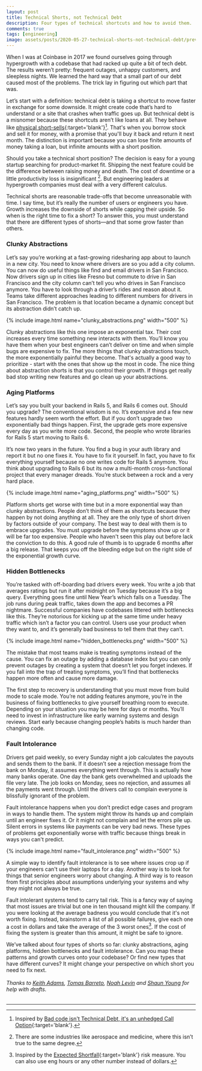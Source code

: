 ```yaml
---
layout: post
title: Technical Shorts, not Technical Debt
description: Four types of technical shortcuts and how to avoid them.
comments: true
tags: [engineering]
image: assets/posts/2020-05-27-technical-shorts-not-technical-debt/preview.png
---
```


When I was at Coinbase in 2017 we found ourselves going through hypergrowth with a codebase that had racked up quite a bit of tech debt. The results weren’t pretty: frequent outages, unhappy customers, and sleepless nights.  We learned the hard way that a small part of our debt caused most of the problems. The trick lay in figuring out which part that was.

Let’s start with a definition: technical debt is taking a shortcut to move faster in exchange for some downside. It might create code that’s hard to understand or a site that crashes when traffic goes up.  But technical debt is a misnomer because these shortcuts aren’t like loans at all. They behave like [physical short-sells](https://en.wikipedia.org/wiki/Short_(finance)){:target='blank'}[^1]. That's when you borrow stock and sell it for money, with a promise that you'll buy it back and return it next month. The distinction is important because you can lose finite amounts of money taking a loan, but infinite amounts with a short position.

Should you take a technical short position? The decision is easy for a young startup searching for product-market fit. Shipping the next feature could be the difference between raising money and death. The cost of downtime or a little productivity loss is insignificant [^2]. But engineering leaders at hypergrowth companies must deal with a very different calculus.

Technical shorts are reasonable trade-offs that become unreasonable with time. I say time, but it’s really the number of users or engineers you have. Growth increases the downside of shorts while capping their upside. So when is the right time to fix a short? To answer this, you must understand that there are different types of shorts—and that some grow faster than others.

### Clunky Abstractions

Let’s say you’re working at a fast-growing ridesharing app about to launch in a new city. You need to know where drivers are so you add a city column. You can now do useful things like find and email drivers in San Francisco. Now drivers sign up in cities like Fresno but commute to drive in San Francisco and the city column can’t tell you who drives in San Francisco anymore. You have to look through a driver’s rides and reason about it. Teams take different approaches leading to different numbers for drivers in San Francisco.  The problem is that location became a dynamic concept but its abstraction didn’t catch up.

{% include image.html name="clunky_abstractions.png" width="500" %}

Clunky abstractions like this one impose an exponential tax. Their cost increases every time something new interacts with them. You’ll know you have them when your best engineers can’t deliver on time and when simple bugs are expensive to fix. The more things that clunky abstractions touch, the more exponentially painful they become. That's actually a good way to prioritize - start with the ones that show up the most in code. The nice thing about abstraction shorts is that you control their growth. If things get really bad stop writing new features and go clean up your abstractions.

### Aging Platforms

Let’s say you built your backend in Rails 5, and Rails 6 comes out. Should you upgrade? The conventional wisdom is no. It’s expensive and a few new features hardly seem worth the effort. But if you don’t upgrade two exponentially bad things happen. First, the upgrade gets more expensive every day as you write more code. Second, the people who wrote libraries for Rails 5 start moving to Rails 6.  

It’s now two years in the future. You find a bug in your auth library and report it but no one fixes it. You have to fix it yourself. In fact, you have to fix everything yourself because no one writes code for Rails 5 anymore. You think about upgrading to Rails 6 but its now a multi-month cross-functional project that every manager dreads. You’re stuck between a rock and a very hard place.

{% include image.html name="aging_platforms.png" width="500" %}

Platform shorts get worse with time but in a more exponential way than clunky abstractions. People don’t think of them as shortcuts because they happen by not doing anything at all. They are the only type of short driven by factors outside of your company.  The best way to deal with them is to embrace upgrades. You must upgrade before the symptoms show up or it will be far too expensive. People who haven't seen this play out before lack the conviction to do this. A good rule of thumb is to upgrade 6 months after a big release. That keeps you off the bleeding edge but on the right side of the exponential growth curve.

### Hidden Bottlenecks

You’re tasked with off-boarding bad drivers every week.  You write a job that averages ratings but run it after midnight on Tuesday because it’s a big query. Everything goes fine until New Year’s which falls on a Tuesday. The job runs during peak traffic, takes down the app and becomes a PR nightmare. Successful companies have codebases littered with bottlenecks like this. They’re notorious for kicking up at the same time under heavy traffic which isn’t a factor you can control. Users use your product when they want to, and it’s generally bad business to tell them that they can’t.

{% include image.html name="hidden_bottlenecks.png" width="500" %}

The mistake that most teams make is treating symptoms instead of the cause. You can fix an outage by adding a database index but you can only prevent outages by creating a system that doesn’t let you forget indexes. If you fall into the trap of treating symptoms, you’ll find that bottlenecks happen more often and cause more damage.

The first step to recovery is understanding that you must move from build mode to scale mode. You’re not adding features anymore, you’re in the business of fixing bottlenecks to give yourself breathing room to execute.  Depending on your situation you may be here for days or months. You’ll need to invest in infrastructure like early warning systems and design reviews. Start early because changing people’s habits is much harder than changing code.

### Fault Intolerance

Drivers get paid weekly, so every Sunday night a job calculates the payouts and sends them to the bank. If it doesn’t see a rejection message from the bank on Monday, it assumes everything went through. This is actually how many banks operate. One day the bank gets overwhelmed and uploads the file very late.  The job looks on Monday, sees no rejection, and assumes all the payments went through. Until the drivers call to complain everyone is blissfully ignorant of the problem.

Fault intolerance happens when you don’t predict edge cases and program in ways to handle them. The system might throw its hands up and complain until an engineer fixes it. Or it might not complain and let the errors pile up. Silent errors in systems like payments can be very bad news. These types of problems get exponentially worse with traffic because things break in ways you can't predict.

{% include image.html name="fault_intolerance.png" width="500" %}

A simple way to identify fault intolerance is to see where issues crop up if your engineers can't use their laptops for a day. Another way is to look for things that senior engineers worry about changing.  A third way is to reason from first principles about assumptions underlying your systems and why they might not always be true.

Fault intolerant systems tend to carry tail risk. This is a fancy way of saying that most issues are trivial but one in ten thousand might  kill the company. If you were looking at the average badness you would conclude that it's not worth fixing. Instead, brainstorm a list of all possible failures, give each one a cost in dollars and take the average of the 3 worst ones[^3]. If the cost of fixing the system is greater than this amount, it might be safe to ignore.

We’ve talked about four types of shorts so far: clunky abstractions, aging platforms, hidden bottlenecks and fault intolerance. Can you map these patterns and growth curves onto your codebase? Or find new types that have different curves? It might change your perspective on which short you need to fix next.
<br/><br/>
*Thanks to [Keith Adams](https://twitter.com/keithmadams), [Tomas Barreto](https://twitter.com/tomasrb), [Noah Levin](https://twitter.com/nlevin) and [Shaun Young](https://twitter.com/shaunyou) for help with drafts.*
<br/><br/>

-----

[^1]: Inspired by [Bad code isn't Technical Debt, it's an unhedged Call Option](https://www.higherorderlogic.com/2010/07/23/bad-code-isnt-technical-debt-its-an-unhedged-call-option/){:target='blank'}.
[^2]: There are some industries like aerospace and medicine, where this isn’t true to the same degree.
[^3]: Inspired by the [Expected Shortfall](https://en.wikipedia.org/wiki/Expected_shortfall){:target='blank'} risk measure. You can also use eng hours or any other number instead of dollars.
